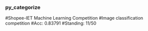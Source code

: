 ### py_categorize

#Shopee-IET Machine Learning Competition
#Image classification competition
#Acc: 0.83791
#Standing: 11/50
